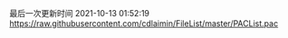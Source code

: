 最后一次更新时间 2021-10-13 01:52:19
https://raw.githubusercontent.com/cdlaimin/FileList/master/PACList.pac

